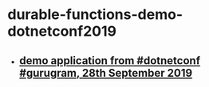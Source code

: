 

# durable-functions-demo-dotnetconf2019

- ## [demo application from #dotnetconf #gurugram, 28th September 2019](https://github.com/iamsunny/durable-functions-demo-dotnetconf2019/tree/master/DurableFunctions_2_demo)
